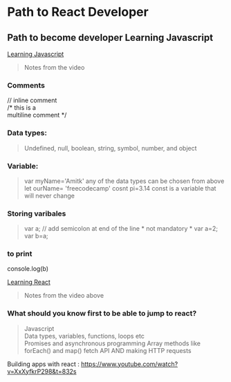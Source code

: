 # Path to React Developer
## Path to become developer Learning Javascript 
[Learning Javascript](https://www.youtube.com/watch?v=PkZNo7MFNFg)
> Notes from the video
### Comments
// inline comment <br>
/* this is a <br>
multiline comment */
### Data types:
> Undefined, null, boolean, string, symbol, number, and object  <br>
### Variable:
> var myName='Amitk' any of the data types can be chosen from above
> let ourName= 'freecodecamp' 
> cosnt pi=3.14 const is a variable that will never change
### Storing varibales
> var a; // add semicolon at end of the line * not mandatory *
> var a=2; 
> var b=a;
### to print
console.log(b)





[Learning React](https://www.youtube.com/watch?v=w7ejDZ8SWv8&t=2596s)
> Notes from the video above
###


### What should you know first to be able to jump to react?
> Javascript <br>
> Data types, variables, functions, loops etc <br>
> Promises and asynchronous programming
> Array methods like forEach() and map()
> fetch API AND making HTTP requests






















Building apps with react : https://www.youtube.com/watch?v=XxXyfkrP298&t=832s 
